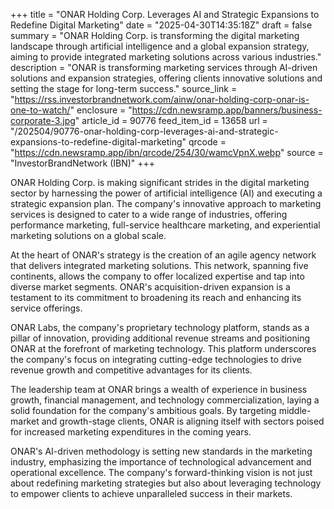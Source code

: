 +++
title = "ONAR Holding Corp. Leverages AI and Strategic Expansions to Redefine Digital Marketing"
date = "2025-04-30T14:35:18Z"
draft = false
summary = "ONAR Holding Corp. is transforming the digital marketing landscape through artificial intelligence and a global expansion strategy, aiming to provide integrated marketing solutions across various industries."
description = "ONAR is transforming marketing services through AI-driven solutions and expansion strategies, offering clients innovative solutions and setting the stage for long-term success."
source_link = "https://rss.investorbrandnetwork.com/ainw/onar-holding-corp-onar-is-one-to-watch/"
enclosure = "https://cdn.newsramp.app/banners/business-corporate-3.jpg"
article_id = 90776
feed_item_id = 13658
url = "/202504/90776-onar-holding-corp-leverages-ai-and-strategic-expansions-to-redefine-digital-marketing"
qrcode = "https://cdn.newsramp.app/ibn/qrcode/254/30/wamcVpnX.webp"
source = "InvestorBrandNetwork (IBN)"
+++

<p>ONAR Holding Corp. is making significant strides in the digital marketing sector by harnessing the power of artificial intelligence (AI) and executing a strategic expansion plan. The company's innovative approach to marketing services is designed to cater to a wide range of industries, offering performance marketing, full-service healthcare marketing, and experiential marketing solutions on a global scale.</p><p>At the heart of ONAR's strategy is the creation of an agile agency network that delivers integrated marketing solutions. This network, spanning five continents, allows the company to offer localized expertise and tap into diverse market segments. ONAR's acquisition-driven expansion is a testament to its commitment to broadening its reach and enhancing its service offerings.</p><p>ONAR Labs, the company's proprietary technology platform, stands as a pillar of innovation, providing additional revenue streams and positioning ONAR at the forefront of marketing technology. This platform underscores the company's focus on integrating cutting-edge technologies to drive revenue growth and competitive advantages for its clients.</p><p>The leadership team at ONAR brings a wealth of experience in business growth, financial management, and technology commercialization, laying a solid foundation for the company's ambitious goals. By targeting middle-market and growth-stage clients, ONAR is aligning itself with sectors poised for increased marketing expenditures in the coming years.</p><p>ONAR's AI-driven methodology is setting new standards in the marketing industry, emphasizing the importance of technological advancement and operational excellence. The company's forward-thinking vision is not just about redefining marketing strategies but also about leveraging technology to empower clients to achieve unparalleled success in their markets.</p>